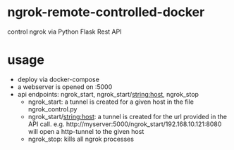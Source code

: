 # ngrok-remote-controlled-docker
control ngrok via Python Flask Rest API

# usage
- deploy via docker-compose
- a webserver is opened on <ip-of-your-server>:5000
- api endpoints: ngrok_start, ngrok_start/<string:host>, ngrok_stop
    - ngrok_start: a tunnel is created for a given host in the file ngrok_control.py
    - ngrok_start/<string:host>: a tunnel is created for the url provided in the API call. e.g. http://myserver:5000/ngrok_start/192.168.10.121:8080 will open a http-tunnel to the given host
    - ngrok_stop: kills all ngrok processes